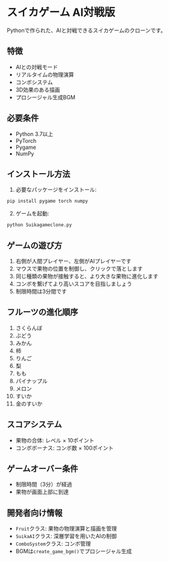 # スイカゲーム AI対戦版

Pythonで作られた、AIと対戦できるスイカゲームのクローンです。

## 特徴

- AIとの対戦モード
- リアルタイムの物理演算
- コンボシステム
- 3D効果のある描画
- プロシージャル生成BGM

## 必要条件

- Python 3.7以上
- PyTorch
- Pygame
- NumPy

## インストール方法

1. 必要なパッケージをインストール:
```bash
pip install pygame torch numpy
```

2. ゲームを起動:
```bash
python Suikagameclone.py
```

## ゲームの遊び方

1. 右側が人間プレイヤー、左側がAIプレイヤーです
2. マウスで果物の位置を制御し、クリックで落とします
3. 同じ種類の果物が接触すると、より大きな果物に進化します
4. コンボを繋げてより高いスコアを目指しましょう
5. 制限時間は3分間です

## フルーツの進化順序

1. さくらんぼ
2. ぶどう
3. みかん
4. 柿
5. りんご
6. 梨
7. もも
8. パイナップル
9. メロン
10. すいか
11. 金のすいか

## スコアシステム

- 果物の合体: レベル × 10ポイント
- コンボボーナス: コンボ数 × 100ポイント

## ゲームオーバー条件

- 制限時間（3分）が経過
- 果物が画面上部に到達

## 開発者向け情報

- `Fruit`クラス: 果物の物理演算と描画を管理
- `SuikaAI`クラス: 深層学習を用いたAIの制御
- `ComboSystem`クラス: コンボ管理
- BGMは`create_game_bgm()`でプロシージャル生成
